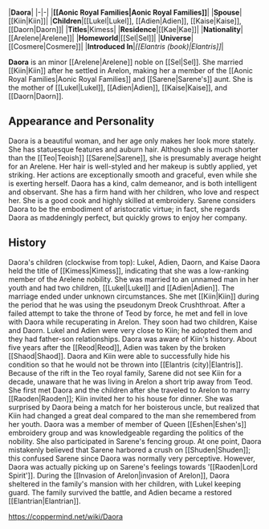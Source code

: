 |**Daora**|
|-|-|
|**[[Aonic Royal Families\|Aonic Royal Families]]**|
|**Spouse**|[[Kiin\|Kiin]]|
|**Children**|[[Lukel\|Lukel]], [[Adien\|Adien]], [[Kaise\|Kaise]], [[Daorn\|Daorn]]|
|**Titles**|Kimess|
|**Residence**|[[Kae\|Kae]]|
|**Nationality**|[[Arelene\|Arelene]]|
|**Homeworld**|[[Sel\|Sel]]|
|**Universe**|[[Cosmere\|Cosmere]]|
|**Introduced In**|*[[Elantris (book)\|Elantris]]*|

**Daora** is an minor [[Arelene\|Arelene]] noble on [[Sel\|Sel]]. She married [[Kiin\|Kiin]] after he settled in Arelon, making her a member of the [[Aonic Royal Families\|Aonic Royal Families]] and [[Sarene\|Sarene's]] aunt. She is the mother of [[Lukel\|Lukel]], [[Adien\|Adien]], [[Kaise\|Kaise]], and [[Daorn\|Daorn]].

## Appearance and Personality
Daora is a beautiful woman, and her age only makes her look more stately. She has statuesque features and auburn hair. Although she is much shorter than the [[Teo\|Teoish]] [[Sarene\|Sarene]], she is presumably average height for an Arelene. Her hair is well-styled and her makeup is subtly applied, yet striking. Her actions are exceptionally smooth and graceful, even while she is exerting herself.
Daora has a kind, calm demeanor, and is both intelligent and observant. She has a firm hand with her children, who love and respect her. She is a good cook and highly skilled at embroidery. Sarene considers Daora to be the embodiment of aristocratic virtue; in fact, she regards Daora as maddeningly perfect, but quickly grows to enjoy her company.

## History
  Daora's children (clockwise from top): Lukel, Adien, Daorn, and Kaise
Daora held the title of [[Kimess\|Kimess]], indicating that she was a low-ranking member of the Arelene nobility. She was married to an unnamed man in her youth and had two children, [[Lukel\|Lukel]] and [[Adien\|Adien]]. The marriage ended under unknown circumstances.
She met [[Kiin\|Kiin]] during the period that he was using the pseudonym Dreok Crushthroat. After a failed attempt to take the throne of Teod by force, he met and fell in love with Daora while recuperating in Arelon. They soon had two children, Kaise and Daorn. Lukel and Adien were very close to Kiin; he adopted them and they had father-son relationships. Daora was aware of Kiin's history.
About five years after the [[Reod\|Reod]], Adien was taken by the broken [[Shaod\|Shaod]]. Daora and Kiin were able to successfully hide his condition so that he would not be thrown into [[Elantris (city)\|Elantris]].
Because of the rift in the Teo royal family, Sarene did not see Kiin for a decade, unaware that he was living in Arelon a short trip away from Teod. She first met Daora and the children after she traveled to Arelon to marry [[Raoden\|Raoden]]; Kiin invited her to his house for dinner. She was surprised by Daora being a match for her boisterous uncle, but realized that Kiin had changed a great deal compared to the man she remembered from her youth.
Daora was a member of member of Queen [[Eshen\|Eshen's]] embroidery group and was knowledgeable regarding the politics of the nobility. She also participated in Sarene's fencing group. At one point, Daora mistakenly believed that Sarene harbored a crush on [[Shuden\|Shuden]]; this confused Sarene since Daora was normally very perceptive. However, Daora was actually picking up on Sarene's feelings towards '[[Raoden\|Lord Spirit']].
During the [[Invasion of Arelon\|invasion of Arelon]], Daora sheltered in the family's mansion with her children, with Lukel keeping guard. The family survived the battle, and Adien became a restored [[Elantrian\|Elantrian]].



https://coppermind.net/wiki/Daora